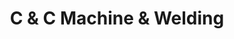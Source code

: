 ---
title: "C & C Machine & Welding"
url: /idaho-springs/c-und-c-machine-und-welding/
shop: Allgemein
---